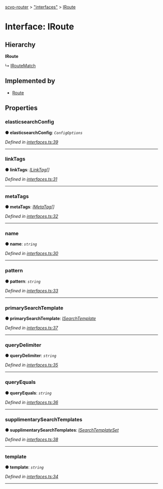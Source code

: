 [scvo-router](../README.md) > ["interfaces"](../modules/_interfaces_.md) > [IRoute](../interfaces/_interfaces_.iroute.md)



# Interface: IRoute

## Hierarchy

**IRoute**

↳  [IRouteMatch](_interfaces_.iroutematch.md)








## Implemented by

* [Route](../classes/_route_.route.md)


## Properties
<a id="elasticsearchconfig"></a>

###  elasticsearchConfig

**●  elasticsearchConfig**:  *`ConfigOptions`* 

*Defined in [interfaces.ts:39](https://github.com/scvodigital/scvo-router/blob/2a23180/src/interfaces.ts#L39)*





___

<a id="linktags"></a>

###  linkTags

**●  linkTags**:  *[ILinkTag](_interfaces_.ilinktag.md)[]* 

*Defined in [interfaces.ts:31](https://github.com/scvodigital/scvo-router/blob/2a23180/src/interfaces.ts#L31)*





___

<a id="metatags"></a>

###  metaTags

**●  metaTags**:  *[IMetaTag](_interfaces_.imetatag.md)[]* 

*Defined in [interfaces.ts:32](https://github.com/scvodigital/scvo-router/blob/2a23180/src/interfaces.ts#L32)*





___

<a id="name"></a>

###  name

**●  name**:  *`string`* 

*Defined in [interfaces.ts:30](https://github.com/scvodigital/scvo-router/blob/2a23180/src/interfaces.ts#L30)*





___

<a id="pattern"></a>

###  pattern

**●  pattern**:  *`string`* 

*Defined in [interfaces.ts:33](https://github.com/scvodigital/scvo-router/blob/2a23180/src/interfaces.ts#L33)*





___

<a id="primarysearchtemplate"></a>

###  primarySearchTemplate

**●  primarySearchTemplate**:  *[ISearchTemplate](_interfaces_.isearchtemplate.md)* 

*Defined in [interfaces.ts:37](https://github.com/scvodigital/scvo-router/blob/2a23180/src/interfaces.ts#L37)*





___

<a id="querydelimiter"></a>

###  queryDelimiter

**●  queryDelimiter**:  *`string`* 

*Defined in [interfaces.ts:35](https://github.com/scvodigital/scvo-router/blob/2a23180/src/interfaces.ts#L35)*





___

<a id="queryequals"></a>

###  queryEquals

**●  queryEquals**:  *`string`* 

*Defined in [interfaces.ts:36](https://github.com/scvodigital/scvo-router/blob/2a23180/src/interfaces.ts#L36)*





___

<a id="supplimentarysearchtemplates"></a>

###  supplimentarySearchTemplates

**●  supplimentarySearchTemplates**:  *[ISearchTemplateSet](_interfaces_.isearchtemplateset.md)* 

*Defined in [interfaces.ts:38](https://github.com/scvodigital/scvo-router/blob/2a23180/src/interfaces.ts#L38)*





___

<a id="template"></a>

###  template

**●  template**:  *`string`* 

*Defined in [interfaces.ts:34](https://github.com/scvodigital/scvo-router/blob/2a23180/src/interfaces.ts#L34)*





___


